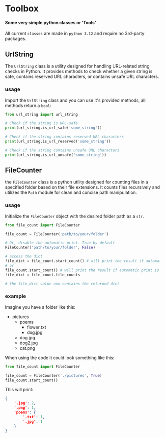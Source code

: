 # Toolbox
#### Some very simple python classes or 'Tools'

All current `classes` are made in `python 3.12` and require no 3rd-party packages.

## UrlString
The `UrlString` class is a utility designed for handling URL-related string checks in Python. It provides methods to 
check whether a given string is safe, contains reserved URL characters, or contains unsafe URL characters.

### usage
Import the `UrlString` class and you can use it's provided methods, all methods return a `bool`:
```python
from url_string import url_string

# Check if the string is URL-safe
print(url_string.is_url_safe('some_string'))

# Check if the string contains reserved URL characters
print(url_string.is_url_reserved('some_string'))

# Check if the string contains unsafe URL characters
print(url_string.is_url_unsafe('some_string'))
```

## FileCounter
the `FileCounter` class is a python utility designed for counting files in a specified folder based on their file 
extensions. It counts files recursively and utilizes the `Path` module for clean and concise path manipulation.

### usage
Initialize the `FileCounter` object with the desired folder path as a `str`.
```python
from file_count import FileCounter

file_count = FileCounter('path/to/your/folder')

# Or, disable the automatic print. True by default
FileCounter('path/to/your/folder', False)

# access the dict
file_dict = file_count.start_count() # will print the result if automatic print is True
# or
file_count.start_count() # will print the result if automatic print is True
file_dict = file_count.file_counts

# the file_dict value now contains the returned dict
```

### example
Imagine you have a folder like this:
* pictures
  * poems
    * flower.txt
    * dog.jpg
  * dog.jpg
  * dog2.jpg
  * cat.png

When using the code it could look something like this:
```python
from file_count import FileCounter

file_count = FileCounter('./pictures', True)
file_count.start_count()
```

This will print:
```json
{
    '.jpg': 2,
    '.png': 1,
    'poems': {
        '.txt': 1,
        '.jpg': 1
    }
}
```